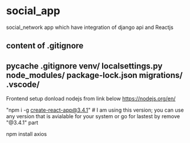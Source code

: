 # social_app
social_network app which have integration of django api and Reactjs 


content of .gitignore
-----------------------------------------------
__pycache__
.gitignore
venv/
localsettings.py
node_modules/
package-lock.json
migrations/
.vscode/
------------------------------------------------

Frontend setup 
donload nodejs from link below
https://nodejs.org/en/

"npm i -g create-react-app@3.4.1" # I am using this version; you can use any version that is avialable for your system or go for lastest by remove "@3.4.1" part

npm install axios